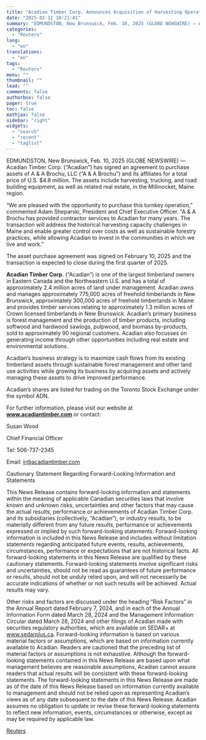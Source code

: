 ```yaml
---
title: "Acadian Timber Corp. Announces Acquisition of Harvesting Operations in Maine"
date: "2025-02-11 10:21:41"
summary: "EDMUNDSTON, New Brunswick, Feb. 10, 2025 (GLOBE NEWSWIRE) — Acadian Timber Corp. (“Acadian”) has signed an agreement to purchase assets of A &amp; A Brochu, LLC (“A &amp; A Brochu”) and its affiliates for a total price of U.S. $4.8 million. The assets include harvesting, trucking, and road building equipment,..."
categories:
  - "Reuters"
lang:
  - "en"
translations:
  - "en"
tags:
  - "Reuters"
menu: ""
thumbnail: ""
lead: ""
comments: false
authorbox: false
pager: true
toc: false
mathjax: false
sidebar: "right"
widgets:
  - "search"
  - "recent"
  - "taglist"
---
```


EDMUNDSTON, New Brunswick, Feb. 10, 2025 (GLOBE NEWSWIRE) — Acadian Timber Corp. (“Acadian”) has signed an agreement to purchase assets of A & A Brochu, LLC (“A & A Brochu”) and its affiliates for a total price of U.S. $4.8 million. The assets include harvesting, trucking, and road building equipment, as well as related real estate, in the Millinocket, Maine region.

“We are pleased with the opportunity to purchase this turnkey operation,” commented Adam Sheparski, President and Chief Executive Officer. “A & A Brochu has provided contractor services to Acadian for many years. The transaction will address the historical harvesting capacity challenges in Maine and enable greater control over costs as well as sustainable forestry practices, while allowing Acadian to invest in the communities in which we live and work.”

The asset purchase agreement was signed on February 10, 2025 and the transaction is expected to close during the first quarter of 2025.

**Acadian Timber Corp.** (“Acadian”) is one of the largest timberland owners in Eastern Canada and the Northeastern U.S. and has a total of approximately 2.4 million acres of land under management. Acadian owns and manages approximately 775,000 acres of freehold timberlands in New Brunswick, approximately 300,000 acres of freehold timberlands in Maine and provides timber services relating to approximately 1.3 million acres of Crown licensed timberlands in New Brunswick. Acadian’s primary business is forest management and the production of timber products, including softwood and hardwood sawlogs, pulpwood, and biomass by-products, sold to approximately 90 regional customers. Acadian also focusses on generating income through other opportunities including real estate and environmental solutions.

Acadian’s business strategy is to maximize cash flows from its existing timberland assets through sustainable forest management and other land use activities while growing its business by acquiring assets and actively managing these assets to drive improved performance.

Acadian’s shares are listed for trading on the Toronto Stock Exchange under the symbol ADN.

For further information, please visit our website at **www.acadiantimber.com** or contact:

Susan Wood

Chief Financial Officer

Tel: 506-737-2345

Email: ir@acadiantimber.com

Cautionary Statement Regarding Forward-Looking Information and Statements

This News Release contains forward-looking information and statements within the meaning of applicable Canadian securities laws that involve known and unknown risks, uncertainties and other factors that may cause the actual results, performance or achievements of Acadian Timber Corp. and its subsidiaries (collectively, “Acadian”), or industry results, to be materially different from any future results, performance or achievements expressed or implied by such forward-looking statements. Forward-looking information is included in this News Release and includes without limitation statements regarding anticipated future events, results, achievements, circumstances, performance or expectations that are not historical facts. All forward-looking statements in this News Release are qualified by these cautionary statements. Forward-looking statements involve significant risks and uncertainties, should not be read as guarantees of future performance or results, should not be unduly relied upon, and will not necessarily be accurate indications of whether or not such results will be achieved. Actual results may vary.

Other risks and factors are discussed under the heading “Risk Factors” in the Annual Report dated February 7, 2024, and in each of the Annual Information Form dated March 28, 2024 and the Management Information Circular dated March 28, 2024 and other filings of Acadian made with securities regulatory authorities, which are available on SEDAR+ at www.sedarplus.ca. Forward-looking information is based on various material factors or assumptions, which are based on information currently available to Acadian. Readers are cautioned that the preceding list of material factors or assumptions is not exhaustive. Although the forward-looking statements contained in this News Release are based upon what management believes are reasonable assumptions, Acadian cannot assure readers that actual results will be consistent with these forward-looking statements. The forward-looking statements in this News Release are made as of the date of this News Release based on information currently available to management and should not be relied upon as representing Acadian’s views as of any date subsequent to the date of this News Release. Acadian assumes no obligation to update or revise these forward-looking statements to reflect new information, events, circumstances or otherwise, except as may be required by applicable law.

[Reuters](https://www.tradingview.com/news/reuters.com,2025-02-11:newsml_GNX91xTWL:0-acadian-timber-corp-announces-acquisition-of-harvesting-operations-in-maine/)
